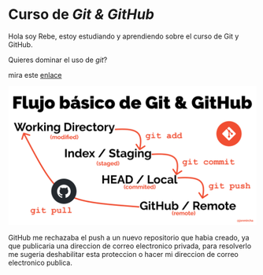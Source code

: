 # Curso de _Git & GitHub_

Hola soy Rebe, estoy estudiando y aprendiendo sobre el curso de Git y GitHub.

Quieres dominar el uso de _git_?

mira este [enlace](https://jonmircha.com/git)

![Flujo de Git](git-flow.png)

GitHub me rechazaba el push a un nuevo repositorio que habia creado, ya que publicaria una direccion de correo electronico privada, para
resolverlo me sugeria deshabilitar esta proteccion o hacer mi direccion de correo electronico publica.
